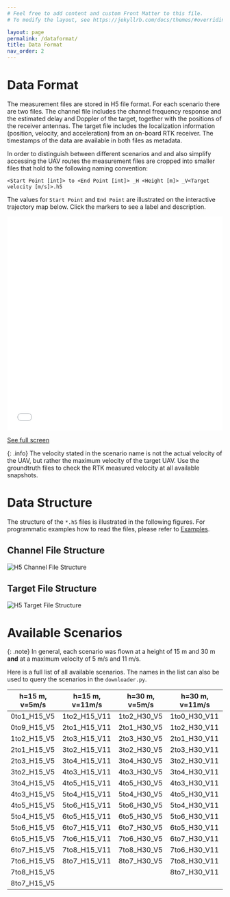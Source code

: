 ```yaml
---
# Feel free to add content and custom Front Matter to this file.
# To modify the layout, see https://jekyllrb.com/docs/themes/#overriding-theme-defaults

layout: page
permalink: /dataformat/
title: Data Format
nav_order: 2
---
```


# Data Format
The measurement files are stored in H5 file format. 
For each scenario there are two files.
The channel file includes the channel frequency response and the estimated delay and Doppler of the target, together with the positions of the receiver antennas.
The target file includes the localization information (position, velocity, and acceleration) from an on-board RTK receiver.
The timestamps of the data are available in both files as metadata.

In order to distinguish between different scenarios and and also simplify accessing the UAV routes the measurement files are cropped into smaller files that hold to the following naming convention:

`<Start Point [int]> to <End Point [int]> _H <Height [m]> _V<Target velocity [m/s]>.h5`

The values for `Start Point` and `End Point` are illustrated on the interactive trajectory map below.
Click the markers to see a label and description.
<iframe width="100%" height="500px" frameborder="0" allowfullscreen allow="geolocation" src="//umap.openstreetmap.fr/en/map/untitled-map_966648?scaleControl=false&miniMap=false&scrollWheelZoom=false&zoomControl=true&editMode=disabled&moreControl=true&searchControl=null&tilelayersControl=null&embedControl=null&datalayersControl=true&onLoadPanel=undefined&captionBar=false&captionMenus=true"></iframe><p><a href="//umap.openstreetmap.fr/en/map/untitled-map_966648?scaleControl=false&miniMap=false&scrollWheelZoom=true&zoomControl=true&editMode=disabled&moreControl=true&searchControl=null&tilelayersControl=null&embedControl=null&datalayersControl=true&onLoadPanel=undefined&captionBar=false&captionMenus=true">See full screen</a></p>

{: .info}
The velocity stated in the scenario name is not the actual velocity of the UAV, but rather the maximum velocity of the target UAV.
Use the groundtruth files to check the RTK measured velocity at all available snapshots.


# Data Structure
The structure of the `*.h5` files is illustrated in the following figures.
For programmatic examples how to read the files, please refer to [Examples](/3-examples.markdown).

## Channel File Structure
![H5 Channel File Structure](../assets/treeview-2.png)

## Target File Structure
![H5 Target File Structure](../assets/treeview-3.png)


# Available Scenarios  

{: .note}
In general, each scenario was flown at a height of 15 m and 30 m **and** at a maximum velocity of 5 m/s and 11 m/s.

Here is a full list of all available scenarios. 
The names in the list can also be used to query the scenarios in the `downloader.py`.

| h=15 m, v=5m/s | h=15 m, v=11m/s | h=30 m, v=5m/s | h=30 m, v=11m/s |
|----------------|-----------------|----------------|-----------------|
| 0to1_H15_V5    | 1to2_H15_V11    | 1to2_H30_V5    | 1to0_H30_V11    |
| 0to9_H15_V5    | 2to1_H15_V11    | 2to1_H30_V5    | 1to2_H30_V11    |
| 1to2_H15_V5    | 2to3_H15_V11    | 2to3_H30_V5    | 2to1_H30_V11    |
| 2to1_H15_V5    | 3to2_H15_V11    | 3to2_H30_V5    | 2to3_H30_V11    |
| 2to3_H15_V5    | 3to4_H15_V11    | 3to4_H30_V5    | 3to2_H30_V11    |
| 3to2_H15_V5    | 4to3_H15_V11    | 4to3_H30_V5    | 3to4_H30_V11    |
| 3to4_H15_V5    | 4to5_H15_V11    | 4to5_H30_V5    | 4to3_H30_V11    |
| 4to3_H15_V5    | 5to4_H15_V11    | 5to4_H30_V5    | 4to5_H30_V11    |
| 4to5_H15_V5    | 5to6_H15_V11    | 5to6_H30_V5    | 5to4_H30_V11    |
| 5to4_H15_V5    | 6to5_H15_V11    | 6to5_H30_V5    | 5to6_H30_V11    |
| 5to6_H15_V5    | 6to7_H15_V11    | 6to7_H30_V5    | 6to5_H30_V11    |
| 6to5_H15_V5    | 7to6_H15_V11    | 7to6_H30_V5    | 6to7_H30_V11    |
| 6to7_H15_V5    | 7to8_H15_V11    | 7to8_H30_V5    | 7to6_H30_V11    |
| 7to6_H15_V5    | 8to7_H15_V11    | 8to7_H30_V5    | 7to8_H30_V11    |
| 7to8_H15_V5    |                 |                | 8to7_H30_V11    |
| 8to7_H15_V5    |                 |                |                 |